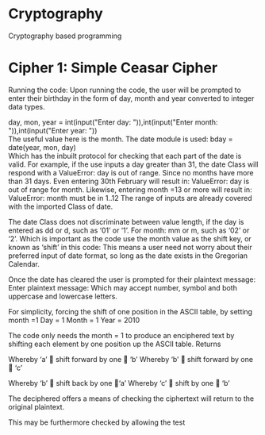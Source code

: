 # Cryptography
Cryptography based programming
# Cipher 1: Simple Ceasar Cipher

Running the code:
Upon running the code, the user will be prompted to enter their birthday in the form of day, month and year converted to integer data types.

day, mon, year = int(input("Enter day: ")),int(input("Enter month: ")),int(input("Enter year: "))  
The useful value here is the month.
The date module is used:
bday = date(year, mon, day)    
Which has the inbuilt protocol for checking that each part of the date is valid.
For example, if the use inputs a day greater than 31, the date Class will respond with a ValueError: day is out of range. Since no months have more than 31 days.
Even entering 30th February will result in: ValueError: day is out of range for month.
Likewise, entering month =13 or more will result in:
ValueError: month must be in 1..12
The range of inputs are already covered with the imported Class of date.


The date Class does not discriminate between value length, if the day is entered as dd or d, such as ‘01’ or ‘1’.
For month: mm or m, such as ‘02’ or ‘2’.
Which is important as the code use the month value as the shift key, or known as ‘shift’ in this code:
This means a user need not worry about their preferred input of date format, so long as the date exists in the Gregorian Calendar.


Once the date has cleared the user is prompted for their plaintext message:
Enter plaintext message:
Which may accept number, symbol and both uppercase and lowercase letters.


For simplicity, forcing the shift of one position in the ASCII table, by setting month =1
Day = 1
Month = 1
Year = 2010

The code only needs the month = 1 to produce an enciphered text by shifting each element by one position up the ASCII table.
Returns


Whereby ‘a’  shift forward by one  ‘b’
Whereby ‘b’  shift forward by one  ‘c’


Whereby ‘b’  shift back by one ‘a’
Whereby ‘c’  shift by one  ‘b’

The deciphered offers a means of checking the ciphertext will return to the original plaintext.

This may be furthermore checked by allowing the test
